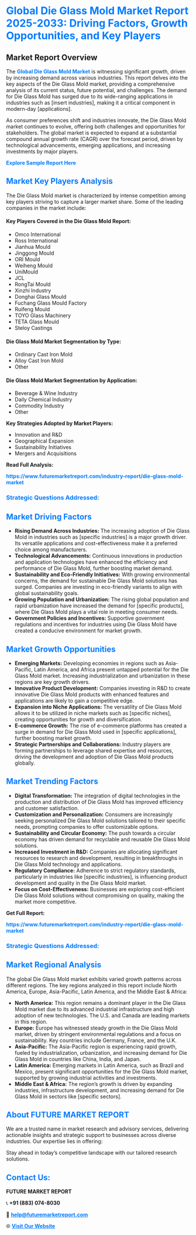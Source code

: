<h1 style="color: #007BFF;">Global Die Glass Mold Market Report 2025-2033: Driving Factors, Growth Opportunities, and Key Players</h1>

<section id="overview">
<h2>Market Report Overview</h2>
<p>The <a href="https://www.futuremarketreport.com/industry-report/die-glass-mold-market" style="color: #007BFF; text-decoration: none;"><strong>Global Die Glass Mold Market</strong></a> is witnessing significant growth, driven by increasing demand across various industries. This report delves into the key aspects of the Die Glass Mold market, providing a comprehensive analysis of its current status, future potential, and challenges. The demand for Die Glass Mold has surged due to its wide-ranging applications in industries such as [insert industries], making it a critical component in modern-day [applications].</p>
<p>As consumer preferences shift and industries innovate, the Die Glass Mold market continues to evolve, offering both challenges and opportunities for stakeholders. The global market is expected to expand at a substantial compound annual growth rate (CAGR) over the forecast period, driven by technological advancements, emerging applications, and increasing investments by major players.</p>
</section>

<section id="overview">
<p><a href="https://www.futuremarketreport.com/request-sample/reportId=93200" style="color: #007BFF; text-decoration: none;"><strong>Explore Sample Report Here</strong></a></p>
</section>

<section id="key-players">
<h2 style="color: #007BFF;">Market Key Players Analysis</h2>
<p>The Die Glass Mold market is characterized by intense competition among key players striving to capture a larger market share. Some of the leading companies in the market include:</p>
<h4>Key Players Covered in the Die Glass Mold Report:</h4>
<ul><li>Omco International</li><li>Ross International</li><li>Jianhua Mould</li><li>Jinggong Mould</li><li>ORI Mould</li><li>Weiheng Mould</li><li>UniMould</li><li>JCL</li><li>RongTai Mould</li><li>Xinzhi Industry</li><li>Donghai Glass Mould</li><li>Fuchang Glass Mould Factory</li><li>Ruifeng Mould</li><li>TOYO Glass Machinery</li><li>TETA Glass Mould</li><li>Steloy Castings</li></ul>
<h4>Die Glass Mold Market Segmentation by Type:</h4>
<ul><li>Ordinary Cast Iron Mold</li><li>Alloy Cast Iron Mold</li><li>Other</li></ul>

<h4>Die Glass Mold Market Segmentation by Application:</h4>
<ul><li>Beverage &amp; Wine Industry</li><li>Daily Chemical Industry</li><li>Commodity Industry</li><li>Other</li></ul>
<p><strong>Key Strategies Adopted by Market Players:</strong></p>
<ul>
<li>Innovation and R&D</li>
<li>Geographical Expansion</li>
<li>Sustainability Initiatives</li>
<li>Mergers and Acquisitions</li>
</ul>
</section>

<section>
<p><strong>Read Full Analysis: </strong></p><a href="https://www.futuremarketreport.com/industry-report/die-glass-mold-market" style="color: #007BFF; text-decoration: none;"><strong>https://www.futuremarketreport.com/industry-report/die-glass-mold-market</strong></a>
<h3 style="color: #007BFF;">Strategic Questions Addressed:</h3>
</section>

<section id="driving-factors">
<h2 style="color: #007BFF;">Market Driving Factors</h2>
<ul>
<li><strong>Rising Demand Across Industries:</strong> The increasing adoption of Die Glass Mold in industries such as [specific industries] is a major growth driver. Its versatile applications and cost-effectiveness make it a preferred choice among manufacturers.</li>
<li><strong>Technological Advancements:</strong> Continuous innovations in production and application technologies have enhanced the efficiency and performance of Die Glass Mold, further boosting market demand.</li>
<li><strong>Sustainability and Eco-Friendly Initiatives:</strong> With growing environmental concerns, the demand for sustainable Die Glass Mold solutions has surged. Companies are investing in eco-friendly variants to align with global sustainability goals.</li>
<li><strong>Growing Population and Urbanization:</strong> The rising global population and rapid urbanization have increased the demand for [specific products], where Die Glass Mold plays a vital role in meeting consumer needs.</li>
<li><strong>Government Policies and Incentives:</strong> Supportive government regulations and incentives for industries using Die Glass Mold have created a conducive environment for market growth.</li>
</ul>
</section>

<section id="growth-opportunities">
<h2 style="color: #007BFF;">Market Growth Opportunities</h2>
<ul>
<li><strong>Emerging Markets:</strong> Developing economies in regions such as Asia-Pacific, Latin America, and Africa present untapped potential for the Die Glass Mold market. Increasing industrialization and urbanization in these regions are key growth drivers.</li>
<li><strong>Innovative Product Development:</strong> Companies investing in R&D to create innovative Die Glass Mold products with enhanced features and applications are likely to gain a competitive edge.</li>
<li><strong>Expansion into Niche Applications:</strong> The versatility of Die Glass Mold allows it to be utilized in niche markets such as [specific niches], creating opportunities for growth and diversification.</li>
<li><strong>E-commerce Growth:</strong> The rise of e-commerce platforms has created a surge in demand for Die Glass Mold used in [specific applications], further boosting market growth.</li>
<li><strong>Strategic Partnerships and Collaborations:</strong> Industry players are forming partnerships to leverage shared expertise and resources, driving the development and adoption of Die Glass Mold products globally.</li>
</ul>
</section>

<section id="trending-factors">
<h2 style="color: #007BFF;">Market Trending Factors</h2>
<ul>
<li><strong>Digital Transformation:</strong> The integration of digital technologies in the production and distribution of Die Glass Mold has improved efficiency and customer satisfaction.</li>
<li><strong>Customization and Personalization:</strong> Consumers are increasingly seeking personalized Die Glass Mold solutions tailored to their specific needs, prompting companies to offer customizable options.</li>
<li><strong>Sustainability and Circular Economy:</strong> The push towards a circular economy has driven demand for recyclable and reusable Die Glass Mold solutions.</li>
<li><strong>Increased Investment in R&D:</strong> Companies are allocating significant resources to research and development, resulting in breakthroughs in Die Glass Mold technology and applications.</li>
<li><strong>Regulatory Compliance:</strong> Adherence to strict regulatory standards, particularly in industries like [specific industries], is influencing product development and quality in the Die Glass Mold market.</li>
<li><strong>Focus on Cost-Effectiveness:</strong> Businesses are exploring cost-efficient Die Glass Mold solutions without compromising on quality, making the market more competitive.</li>
</ul>
</section>

<section>
<p><strong>Get Full Report: </strong></p><a href="https://www.futuremarketreport.com/industry-report/die-glass-mold-market" style="color: #007BFF; text-decoration: none;"><strong>https://www.futuremarketreport.com/industry-report/die-glass-mold-market</strong></a>
<h3 style="color: #007BFF;">Strategic Questions Addressed:</h3>
</section>


<section id="regional-analysis">
<h2 style="color: #007BFF;">Market Regional Analysis</h2>
<p>The global Die Glass Mold market exhibits varied growth patterns across different regions. The key regions analyzed in this report include North America, Europe, Asia-Pacific, Latin America, and the Middle East & Africa:</p>
<ul>
<li><strong>North America:</strong> This region remains a dominant player in the Die Glass Mold market due to its advanced industrial infrastructure and high adoption of new technologies. The U.S. and Canada are leading markets in this region.</li>
<li><strong>Europe:</strong> Europe has witnessed steady growth in the Die Glass Mold market, driven by stringent environmental regulations and a focus on sustainability. Key countries include Germany, France, and the U.K.</li>
<li><strong>Asia-Pacific:</strong> The Asia-Pacific region is experiencing rapid growth, fueled by industrialization, urbanization, and increasing demand for Die Glass Mold in countries like China, India, and Japan.</li>
<li><strong>Latin America:</strong> Emerging markets in Latin America, such as Brazil and Mexico, present significant opportunities for the Die Glass Mold market, supported by growing industrial activities and investments.</li>
<li><strong>Middle East & Africa:</strong> The region’s growth is driven by expanding industries, infrastructure development, and increasing demand for Die Glass Mold in sectors like [specific sectors].</li>
</ul>
</section>

<footer>
<h2 style="color: #007BFF;">About FUTURE MARKET REPORT</h2>
<p>We are a trusted name in market research and advisory services, delivering actionable insights and strategic support to businesses across diverse industries. Our expertise lies in offering:</p>

<p>Stay ahead in today’s competitive landscape with our tailored research solutions.</p>

<h2 style="color: #007BFF;">Contact Us:</h2>
<p><strong>FUTURE MARKET REPORT</strong></p>
<p>📞 <strong>+91 (883) 074-8030</strong></p>
<p>📧 <strong><a href="mailto:help@futuremarketreport.com" style="color: #007BFF;">help@futuremarketreport.com</a></strong></p>
<p>🌐 <strong><a href="https://www.futuremarketreport.com/" style="color: #007BFF;">Visit Our Website</a></strong></p>
</footer>